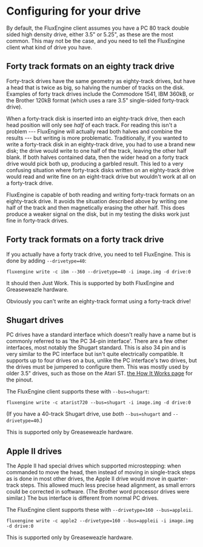 Configuring for your drive
==========================

By default, the FluxEngine client assumes you have a PC 80 track double sided
high density drive, either 3.5" or 5.25", as these are the most common. This
may not be the case, and you need to tell the FluxEngine client what kind of
drive you have.

Forty track formats on an eighty track drive
--------------------------------------------

Forty-track drives have the same geometry as eighty-track drives, but have a
head that is twice as big, so halving the number of tracks on the disk.
Examples of forty track drives include the Commodore 1541, IBM 360kB, or the
Brother 120kB format (which uses a rare 3.5" single-sided forty-track drive).

When a forty-track disk is inserted into an eighty-track drive, then each head
position will only see _half_ of each track. For reading this isn't a problem
--- FluxEngine will actually read both halves and combine the results --- but
writing is more problematic. Traditionally, if you wanted to write a
forty-track disk in an eighty-track drive, you had to use a brand new disk; the
drive would write to one half of the track, leaving the other half blank. If
both halves contained data, then the wider head on a forty track drive would
pick both up, producing a garbled result. This led to a very confusing
situation where forty-track disks written on an eighty-track drive would read
and write fine on an eight-track drive but wouldn't work at all on a
forty-track drive.

FluxEngine is capable of both reading and writing forty-track formats on an
eighty-track drive. It avoids the situation described above by writing one half
of the track and then magnetically erasing the other half. This does produce a
weaker signal on the disk, but in my testing the disks work just fine in
forty-track drives.

Forty track formats on a forty track drive
------------------------------------------

If you actually have a forty track drive, you need to tell FluxEngine. This is
done by adding `--drivetype=40`:

```
fluxengine write -c ibm --360 --drivetype=40 -i image.img -d drive:0
```

It should then Just Work. This is supported by both FluxEngine and Greaseweazle
hardware.

Obviously you can't write an eighty-track format using a forty-track drive!

Shugart drives
--------------

PC drives have a standard interface which doesn't really have a name but is
commonly referred to as 'the PC 34-pin interface'. There are a few other
interfaces, most notably the Shugart standard. This is also 34 pin and is very
similar to the PC interface but isn't quite electrically compatible. It
supports up to four drives on a bus, unlike the PC interface's two drives, but
the drives must be jumpered to configure them. This was mostly used by older
3.5" drives, such as those on the Atari ST. [the How It Works
page](technical.md) for the pinout.

The FluxEngine client supports these with `--bus=shugart`:

```
fluxengine write -c atarist720 --bus=shugart -i image.img -d drive:0
```

(If you have a 40-track Shugart drive, use _both_ `--bus=shugart` and
`--drivetype=40`.)

This is supported only by Greaseweazle hardware.

Apple II drives
---------------

The Apple II had special drives which supported microstepping: when commanded
to move the head, then instead of moving in single-track steps as is done in
most other drives, the Apple II drive would move in quarter-track steps. This
allowed much less precise head alignment, as small errors could be corrected in
software. (The Brother word processor drives were similar.) The bus interface
is different from normal PC drives.

The FluxEngine client supports these with `--drivetype=160 --bus=appleii`.

```
fluxengine write -c apple2 --drivetype=160 --bus=appleii -i image.img -d drive:0
```

This is supported only by Greaseweazle hardware.

